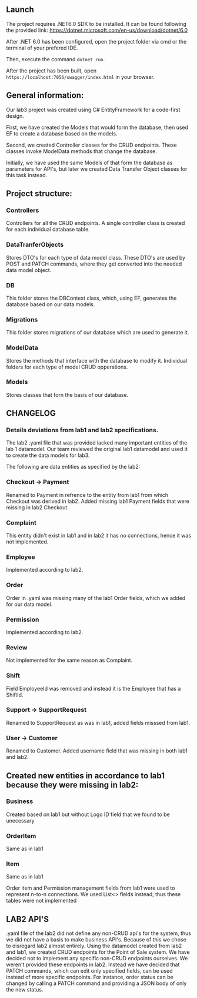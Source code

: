 ## Launch

The project requires .NET6.0 SDK to be installed. It can be found following the provided link: https://dotnet.microsoft.com/en-us/download/dotnet/6.0

After .NET 6.0 has been configured, open the project folder via cmd or the terminal of your prefered IDE. 

Then, execute the command `dotnet run`. 

After the project has been built, open `https://localhost:7056/swagger/index.html` in your browser. 

## General information:
                          

Our lab3 project was created using C# EntityFramework for a code-first design. 
                          

First, we have created the Models that would form the database, then used EF to create a database based on the models. 
                          

Second, we created Controller classes for the CRUD endpoints. These classes invoke ModelData methods that change the database.
                          

Initially, we have used the same Models of that form the database as parameters for API's, but later we created Data Transfer Object classes for this task instead. 
                          

 
                          

## Project structure:
                          

### Controllers
                          

Controllers for all the CRUD endpoints. A single controller class is created for each individual database table. 


### DataTranferObjects
                          

Stores DTO's for each type of data model class. These DTO's are used by POST and PATCH commands, where they get converted into the needed data model object. 
                          

### DB
                          

This folder stores the DBContext class, which, using EF, generates the database based on our data models. 
                          

### Migrations
                          

This folder stores migrations of our database which are used to generate it. 
                          

### ModelData
                          

Stores the methods that interface with the database to modify it. Individual folders for each type of model CRUD opperations. 
                          

### Models
Stores classes that forn the basis of our database. 

## CHANGELOG
### Details deviations from lab1 and lab2 specifications. 

The lab2 .yaml file that was provided lacked many important entities of the lab 1 datamodel. 
Our team reviewed the original lab1 datamodel and used it to create the data models for lab3. 

The following are data entities as specified by the lab2:

### Checkout -> Payment
Renamed to Payment in refrence to the entity from lab1 from which Checkout was derived in lab2. 
Added missing lab1 Payment fields that were missing in lab2 Checkout. 

### Complaint
This entity didn't exist in lab1 and in lab2 it has no connections, hence it was not implemented. 

### Employee
Implemented according to lab2. 

### Order
Order in .yaml was missing many of the lab1 Order fields, which we added for our data model. 

### Permission
Implemented according to lab2. 

### Review
Not implemented for the same reason as Complaint. 

### Shift
Field EmployeeId was removed and instead it is the Employee that has a ShiftId. 

### Support -> SupportRequest
Renamed to SupportRequest as was in lab1, added fields misssed from lab1. 

### User -> Customer
Renamed to Customer. 
Added username field that was missing in both lab1 and lab2. 


## Created new entities in accordance to lab1 because they were missing in lab2:

### Business
Created based on lab1 but without Logo ID field that we found to be unecessary

### OrderItem
Same as in lab1

### Item
Same as in lab1

Order item and Permission management fields from lab1 were used to represent n-to-n connections. We used List<> fields instead, thus these tables were not implemented


## LAB2 API'S
.yaml file of the lab2 did not define any non-CRUD api's for the system, thus we did not have a basis to make business API's. 
Because of this we chose to disregard lab2 almost entirely. Using the datamodel created from lab2 and lab1, we created CRUD endpoints for the Point of Sale system. 
We have decided not to implement any specific non-CRUD endpoints ourselves. We weren't provided these endpoints in lab2. 
Instead we have decided that PATCH commands, which can edit only specified fields, can be used instead of more specific endpoints. 
For instance, order status can be changed by calling a PATCH command and providing a JSON body of only the new status. 
